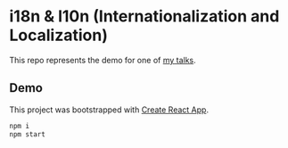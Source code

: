 # i18n & l10n (Internationalization and Localization)

This repo represents the demo for one of [my talks](https://andreipfeiffer.dev/talks).

## Demo

This project was bootstrapped with [Create React App](https://github.com/facebook/create-react-app).

```bash
npm i
npm start
```
